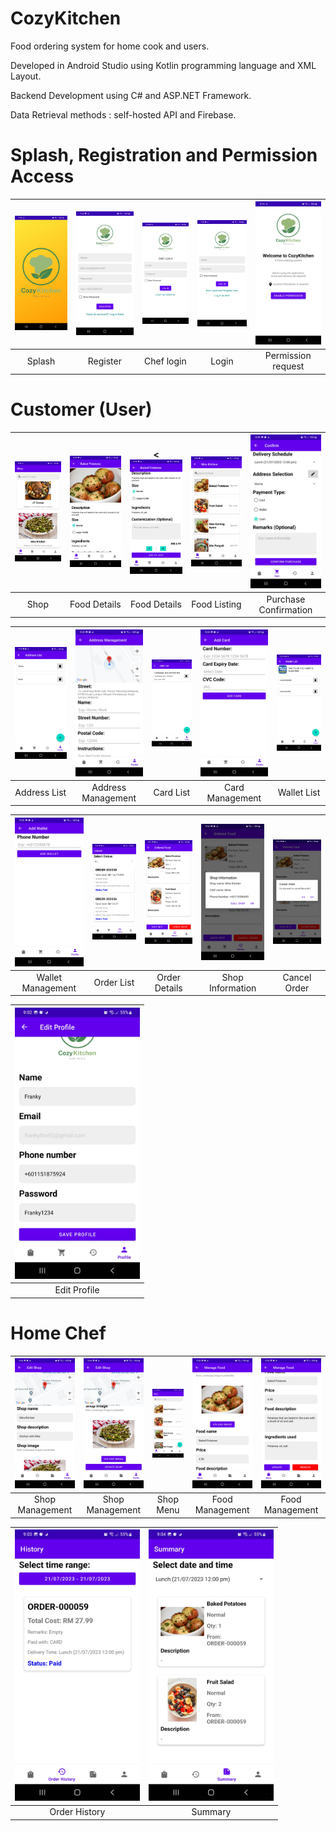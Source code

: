 # CozyKitchen

Food ordering system for home cook and users.

Developed in Android Studio using Kotlin programming language and XML Layout.

Backend Development using C# and ASP.NET Framework.

Data Retrieval methods : self-hosted API and Firebase.

# Splash, Registration and Permission Access
| <img src="Screenshots/Splash screen.jpg" alt="Splash" width="200"/> | <img src="Screenshots/register.jpg" alt="Registration" width="200"/> | <img src="Screenshots/chef_login.jpg" alt="register" width="200"/> | <img src="Screenshots/Login.jpg" alt="Login" width="200"/> | <img src="Screenshots/Permission request.jpg" alt="Permission request" width="200"/> |
|:-----------------------:|:-----------------------:|:-----------------------:|:-----------------------:|:-----------------------:|
| Splash       | Register           | Chef login           | Login           |     Permission request        |


# Customer (User)
| <img src="Screenshots/Shop.jpg" alt="Shop" width="200"/> | <img src="Screenshots/Food_details1.jpg" alt="FoodList" width="200"/> | <<img src="Screenshots/Food_details2.jpg" alt="Food_details1" width="200"/> |<img src="Screenshots/FoodList.jpg" alt="Food_details2" width="200"/> | <img src="Screenshots/confirm purchse.jpg" alt="confirm purchse" width="200"/> |
|:-----------------------:|:-----------------------:|:-----------------------:|:-----------------------:|:-----------------------:|
| Shop       | Food Details           | Food Details           | Food Listing           |     Purchase Confirmation        |

| <img src="Screenshots/address list.jpg" alt="address list" width="200"/> | <img src="Screenshots/Address management.jpg" alt="Address management" width="200"/> | <img src="Screenshots/card list.jpg" alt="card list" width="200"/> |<img src="Screenshots/Card management.jpg" alt="Card management" width="200"/> | <img src="Screenshots/wallet list.jpg" alt="wallet list" width="200"/> |
|:-----------------------:|:-----------------------:|:-----------------------:|:-----------------------:|:-----------------------:|
| Address List       | Address Management           | Card List           | Card Management           |   Wallet List        |

| <img src="Screenshots/wallet management.jpg" alt="wallet management" width="200"/> | <img src="Screenshots/order list.jpg" alt="order list" width="200"/> | <img src="Screenshots/order details.jpg" alt="order details" width="200"/> | <img src="Screenshots/shop information.jpg" alt="shop information" width="200"/> | <img src="Screenshots/cancel order.jpg" alt="cancel order" width="200"/> |
|:-----------------------:|:-----------------------:|:-----------------------:|:-----------------------:|:-----------------------:|
| Wallet Management       | Order List           | Order Details           | Shop Information           |    Cancel Order        |

| <img src="Screenshots/Edit Profile.jpg" alt="Edit Profile" width="200"/> |
|:-----------------------:|
| Edit Profile       |

# Home Chef
| <img src="Screenshots/shop management1.jpg" alt="Edit Profile" width="200"/> | <img src="Screenshots/shop management2.jpg" alt="Edit Profile" width="200"/> | <img src="Screenshots/Shop's meny.jpg" alt="Edit Profile" width="200"/> | <img src="Screenshots/Manage food1.jpg" alt="Edit Profile" width="200"/> | <img src="Screenshots/Manage food2.jpg" alt="Edit Profile" width="200"/> |
|:-----------------------:|:-----------------------:|:-----------------------:|:-----------------------:|:-----------------------:|
| Shop Management       | Shop Management           | Shop Menu           | Food Management           |     Food Management        |

| <img src="Screenshots/Filter Order History.jpg" alt="Edit Profile" width="200"/> | <img src="Screenshots/summary.jpg" alt="Edit Profile" width="200"/> | 
|:-----------------------:|:-----------------------:|
| Order History       | Summary           |









